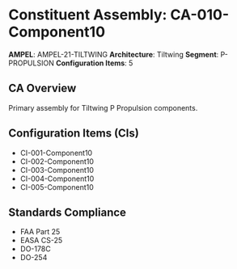 # Constituent Assembly: CA-010-Component10

**AMPEL**: AMPEL-21-TILTWING
**Architecture**: Tiltwing
**Segment**: P-PROPULSION
**Configuration Items**: 5

## CA Overview
Primary assembly for Tiltwing P Propulsion components.

## Configuration Items (CIs)
- CI-001-Component10
- CI-002-Component10
- CI-003-Component10
- CI-004-Component10
- CI-005-Component10

## Standards Compliance
- FAA Part 25
- EASA CS-25
- DO-178C
- DO-254
